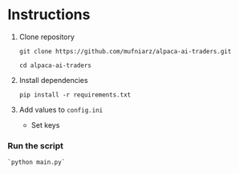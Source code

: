 # Instructions

1. Clone repository

    `git clone https://github.com/mufniarz/alpaca-ai-traders.git`

    `cd alpaca-ai-traders`

2. Install dependencies

    `pip install -r requirements.txt`

3. Add values to `config.ini`
    - Set keys

### Run the script

    `python main.py`   
